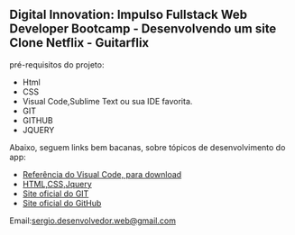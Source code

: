 <h2>Digital Innovation: Impulso Fullstack Web Developer Bootcamp - Desenvolvendo um site Clone Netflix - Guitarflix</h2>

 pré-requisitos do projeto:

* Html
* CSS
* Visual Code,Sublime Text ou sua IDE favorita.
* GIT
* GITHUB
* JQUERY

Abaixo, seguem links bem bacanas, sobre tópicos de desenvolvimento do app:

* [Referência do Visual Code, para download](https://code.visualstudio.com/)
* [HTML,CSS,Jquery](https://www.w3schools.com/)
* [Site oficial do GIT](https://git-scm.com/)
* [Site oficial do GitHub](http://github.com/)

Email:sergio.desenvolvedor.web@gmail.com
